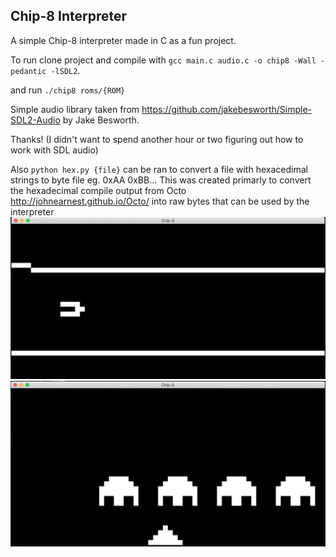 ## Chip-8 Interpreter 

A simple Chip-8 interpreter made in C as a fun project.

To run clone project and compile with `gcc main.c audio.c -o chip8 -Wall -pedantic -lSDL2`.

and run `./chip8 roms/{ROM}`

Simple audio library taken from https://github.com/jakebesworth/Simple-SDL2-Audio by Jake Besworth. 

Thanks! (I didn't want to spend another hour or two figuring out how to work with SDL audio)

Also `python hex.py {file}` can be ran to convert a file with hexacedimal strings to byte file eg. 0xAA 0xBB... 
This was created primarly to convert the hexadecimal compile output from Octo http://johnearnest.github.io/Octo/ into raw bytes that can be used by the interpreter
![Flight Runner](https://github.com/DDQuin/Chip8/blob/master/images/flightrunner.png)
![Space Invaders](https://github.com/DDQuin/Chip8/blob/master/images/spaceinvacer.png)
